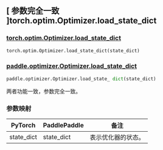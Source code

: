 ## [ 参数完全一致 ]torch.optim.Optimizer.load_state_dict

### [torch.optim.Optimizer.load_state_dict](https://pytorch.org/docs/stable/generated/torch.optim.Optimizer.load_state_dict.html#torch.optim.Optimizer.load_state_dict)

```python
torch.optim.Optimizer.load_state_dict(state_dict)
```

### [paddle.optimizer.Optimizer.load_state_dict](https://www.paddlepaddle.org.cn/documentation/docs/zh/develop/api/paddle/optimizer/Optimizer_cn.html)

```python
paddle.optimizer.Optimizer.load_state_ dict(state_dict)
```

两者功能一致，参数完全一致。

### 参数映射

|  PyTorch   | PaddlePaddle |        备注        |
|  --------  |  ----------  |  ----------------  |
| state_dict |  state_dict  | 表示优化器的状态。 |
